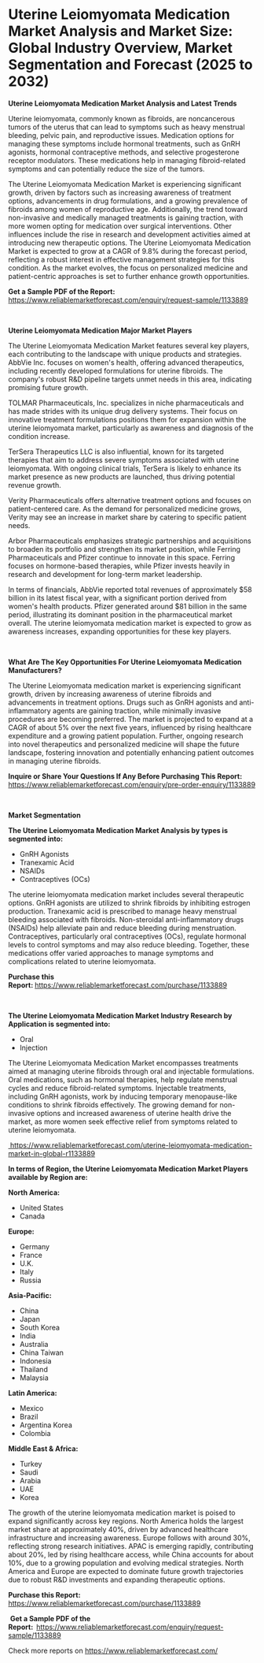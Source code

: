 <p><h1>Uterine Leiomyomata Medication Market Analysis and Market Size: Global Industry Overview, Market Segmentation and Forecast (2025 to 2032)</h1></p><p><strong>Uterine Leiomyomata Medication Market Analysis and Latest Trends</strong></p>
<p><p>Uterine leiomyomata, commonly known as fibroids, are noncancerous tumors of the uterus that can lead to symptoms such as heavy menstrual bleeding, pelvic pain, and reproductive issues. Medication options for managing these symptoms include hormonal treatments, such as GnRH agonists, hormonal contraceptive methods, and selective progesterone receptor modulators. These medications help in managing fibroid-related symptoms and can potentially reduce the size of the tumors.</p><p>The Uterine Leiomyomata Medication Market is experiencing significant growth, driven by factors such as increasing awareness of treatment options, advancements in drug formulations, and a growing prevalence of fibroids among women of reproductive age. Additionally, the trend toward non-invasive and medically managed treatments is gaining traction, with more women opting for medication over surgical interventions. Other influences include the rise in research and development activities aimed at introducing new therapeutic options. The Uterine Leiomyomata Medication Market is expected to grow at a CAGR of 9.8% during the forecast period, reflecting a robust interest in effective management strategies for this condition. As the market evolves, the focus on personalized medicine and patient-centric approaches is set to further enhance growth opportunities.</p></p>
<p><strong>Get a Sample PDF of the Report:&nbsp;</strong> <a href="https://www.reliablemarketforecast.com/enquiry/request-sample/1133889?utm_campaign=3223&utm_medium=2&utm_source=Github&utm_content=ia&utm_term=25032025&utm_id=uterine-leiomyomata-medication">https://www.reliablemarketforecast.com/enquiry/request-sample/1133889</a></p>
<p>&nbsp;</p>
<p><strong>Uterine Leiomyomata Medication Major Market Players</strong></p>
<p><p>The Uterine Leiomyomata Medication Market features several key players, each contributing to the landscape with unique products and strategies. AbbVie Inc. focuses on women's health, offering advanced therapeutics, including recently developed formulations for uterine fibroids. The company's robust R&D pipeline targets unmet needs in this area, indicating promising future growth.</p><p>TOLMAR Pharmaceuticals, Inc. specializes in niche pharmaceuticals and has made strides with its unique drug delivery systems. Their focus on innovative treatment formulations positions them for expansion within the uterine leiomyomata market, particularly as awareness and diagnosis of the condition increase.</p><p>TerSera Therapeutics LLC is also influential, known for its targeted therapies that aim to address severe symptoms associated with uterine leiomyomata. With ongoing clinical trials, TerSera is likely to enhance its market presence as new products are launched, thus driving potential revenue growth.</p><p>Verity Pharmaceuticals offers alternative treatment options and focuses on patient-centered care. As the demand for personalized medicine grows, Verity may see an increase in market share by catering to specific patient needs. </p><p>Arbor Pharmaceuticals emphasizes strategic partnerships and acquisitions to broaden its portfolio and strengthen its market position, while Ferring Pharmaceuticals and Pfizer continue to innovate in this space. Ferring focuses on hormone-based therapies, while Pfizer invests heavily in research and development for long-term market leadership.</p><p>In terms of financials, AbbVie reported total revenues of approximately $58 billion in its latest fiscal year, with a significant portion derived from women's health products. Pfizer generated around $81 billion in the same period, illustrating its dominant position in the pharmaceutical market overall. The uterine leiomyomata medication market is expected to grow as awareness increases, expanding opportunities for these key players.</p></p>
<p>&nbsp;</p>
<p><strong>What Are The Key Opportunities For Uterine Leiomyomata Medication Manufacturers?</strong></p>
<p><p>The Uterine Leiomyomata medication market is experiencing significant growth, driven by increasing awareness of uterine fibroids and advancements in treatment options. Drugs such as GnRH agonists and anti-inflammatory agents are gaining traction, while minimally invasive procedures are becoming preferred. The market is projected to expand at a CAGR of about 5% over the next five years, influenced by rising healthcare expenditure and a growing patient population. Further, ongoing research into novel therapeutics and personalized medicine will shape the future landscape, fostering innovation and potentially enhancing patient outcomes in managing uterine fibroids.</p></p>
<p><strong>Inquire or Share Your Questions If Any Before Purchasing This Report:</strong> <a href="https://www.reliablemarketforecast.com/enquiry/pre-order-enquiry/1133889?utm_campaign=3223&utm_medium=2&utm_source=Github&utm_content=ia&utm_term=25032025&utm_id=uterine-leiomyomata-medication">https://www.reliablemarketforecast.com/enquiry/pre-order-enquiry/1133889</a></p>
<p>&nbsp;</p>
<p><strong>Market Segmentation</strong></p>
<p><strong>The Uterine Leiomyomata Medication Market Analysis by types is segmented into:</strong></p>
<p><ul><li>GnRH Agonists</li><li>Tranexamic Acid</li><li>NSAIDs</li><li>Contraceptives (OCs)</li></ul></p>
<p><p>The uterine leiomyomata medication market includes several therapeutic options. GnRH agonists are utilized to shrink fibroids by inhibiting estrogen production. Tranexamic acid is prescribed to manage heavy menstrual bleeding associated with fibroids. Non-steroidal anti-inflammatory drugs (NSAIDs) help alleviate pain and reduce bleeding during menstruation. Contraceptives, particularly oral contraceptives (OCs), regulate hormonal levels to control symptoms and may also reduce bleeding. Together, these medications offer varied approaches to manage symptoms and complications related to uterine leiomyomata.</p></p>
<p><strong>Purchase this Report:&nbsp;</strong><a href="https://www.reliablemarketforecast.com/purchase/1133889?utm_campaign=3223&utm_medium=2&utm_source=Github&utm_content=ia&utm_term=25032025&utm_id=uterine-leiomyomata-medication">https://www.reliablemarketforecast.com/purchase/1133889</a></p>
<p>&nbsp;</p>
<p><strong>The Uterine Leiomyomata Medication Market Industry Research by Application is segmented into:</strong></p>
<p><ul><li>Oral</li><li>Injection</li></ul></p>
<p><p>The Uterine Leiomyomata Medication Market encompasses treatments aimed at managing uterine fibroids through oral and injectable formulations. Oral medications, such as hormonal therapies, help regulate menstrual cycles and reduce fibroid-related symptoms. Injectable treatments, including GnRH agonists, work by inducing temporary menopause-like conditions to shrink fibroids effectively. The growing demand for non-invasive options and increased awareness of uterine health drive the market, as more women seek effective relief from symptoms related to uterine leiomyomata.</p></p>
<p><a href="https://www.reliablemarketforecast.com/uterine-leiomyomata-medication-market-in-global-r1133889?utm_campaign=3223&utm_medium=2&utm_source=Github&utm_content=ia&utm_term=25032025&utm_id=uterine-leiomyomata-medication">&nbsp;https://www.reliablemarketforecast.com/uterine-leiomyomata-medication-market-in-global-r1133889</a></p>
<p><strong>In terms of Region, the Uterine Leiomyomata Medication Market Players available by Region are:</strong></p>
<p>
    <p> <strong> North America: </strong>
        <ul>
            <li>United States</li>
            <li>Canada</li>
        </ul>
        </p> 
    <p> <strong> Europe: </strong>
        <ul>
            <li>Germany</li>
            <li>France</li>
            <li>U.K.</li>
            <li>Italy</li>
            <li>Russia</li>
        </ul>
        </p> 
    <p> <strong> Asia-Pacific: </strong>
        <ul>
            <li>China</li>
            <li>Japan</li>
            <li>South Korea</li>
            <li>India</li>
            <li>Australia</li>
            <li>China Taiwan</li>
            <li>Indonesia</li>
            <li>Thailand</li>
            <li>Malaysia</li>
        </ul>
        </p> 
    <p> <strong> Latin America: </strong>
        <ul>
            <li>Mexico</li>
            <li>Brazil</li>
            <li>Argentina Korea</li>
            <li>Colombia</li>
        </ul>
        </p> 
    <p> <strong> Middle East & Africa: </strong>
        <ul>
            <li>Turkey</li>
            <li>Saudi</li>
            <li>Arabia</li>
            <li>UAE</li>
            <li>Korea</li>
        </ul>
    </p>
    </p>
<p><p>The growth of the uterine leiomyomata medication market is poised to expand significantly across key regions. North America holds the largest market share at approximately 40%, driven by advanced healthcare infrastructure and increasing awareness. Europe follows with around 30%, reflecting strong research initiatives. APAC is emerging rapidly, contributing about 20%, led by rising healthcare access, while China accounts for about 10%, due to a growing population and evolving medical strategies. North America and Europe are expected to dominate future growth trajectories due to robust R&D investments and expanding therapeutic options.</p></p>
<p><strong>Purchase this Report: </strong><a href="https://www.reliablemarketforecast.com/purchase/1133889?utm_campaign=3223&utm_medium=2&utm_source=Github&utm_content=ia&utm_term=25032025&utm_id=uterine-leiomyomata-medication">https://www.reliablemarketforecast.com/purchase/1133889</a></p>
<p>&nbsp;<strong>Get a Sample PDF of the Report:&nbsp;&nbsp;</strong><a href="https://www.reliablemarketforecast.com/enquiry/request-sample/1133889?utm_campaign=3223&utm_medium=2&utm_source=Github&utm_content=ia&utm_term=25032025&utm_id=uterine-leiomyomata-medication">https://www.reliablemarketforecast.com/enquiry/request-sample/1133889</a></p>
<p><strong></strong></p>
<p>Check more reports on <a href="https://www.reliablemarketforecast.com/?utm_campaign=3223&utm_medium=2&utm_source=Github&utm_content=ia&utm_term=25032025&utm_id=uterine-leiomyomata-medication">https://www.reliablemarketforecast.com/</a></p>